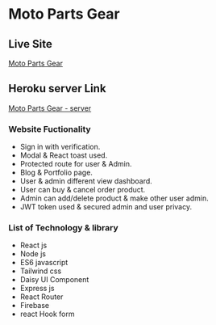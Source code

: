 # Moto Parts Gear

## Live Site

[Moto Parts Gear](https://moto-parts-gear.web.app)

## Heroku server Link

[Moto Parts Gear - server](https://moto-parts-gear-server.vercel.app/)

### Website Fuctionality

- Sign in with verification.
- Modal & React toast used.
- Protected route for user & Admin.
- Blog & Portfolio page.
- User & admin different view dashboard.
- User can buy & cancel order product.
- Admin can add/delete product & make other user admin.
- JWT token used & secured admin and user privacy.

### List of Technology & library

- React js
- Node js
- ES6 javascript
- Tailwind css
- Daisy UI Component
- Express js
- React Router
- Firebase
- react Hook form

